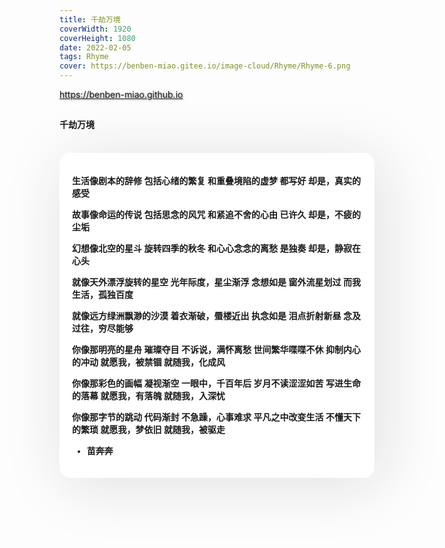 ```yaml
---
title: 千劫万境
coverWidth: 1920
coverHeight: 1080
date: 2022-02-05
tags: Rhyme
cover: https://benben-miao.gitee.io/image-cloud/Rhyme/Rhyme-6.png
---
```


<!-- <div style="background-color: #eeeeee; width: 120px; padding:5px 20px; border-radius: 3px;">Read More</div> -->
<!-- more -->

<div class="card">
  <a href="https://benben-miao.github.io" style="text-shadow: 1px 1px 3px #888;">https://benben-miao.github.io</a>
</div>

## 
#### 千劫万境
<br/>
<div class="rhyme">

生活像剧本的辞修
包括心绪的繁复
和重叠境陷的虚梦
都写好
却是，真实的感受

故事像命运的传说
包括思念的风咒
和紧追不舍的心由
已许久
却是，不疲的尘垢

幻想像北空的星斗
旋转四季的秋冬
和心心念念的离愁
是独奏
却是，静寂在心头

就像天外漂浮旋转的星空
光年际度，星尘渐浮
念想如是
窗外流星划过
而我生活，孤独百度

就像远方绿洲飘渺的沙漠
着衣渐破，蜃楼近出
执念如是
泪点折射新昼
念及过往，穷尽能够

你像那明亮的星舟
璀璨夺目
不诉说，满怀离愁
世间繁华喋喋不休
抑制内心的冲动
就愿我，被禁锢
就随我，化成风

你像那彩色的画幅
凝视渐空
一眼中，千百年后
岁月不读涩涩如苦
写进生命的落幕
就愿我，有落魄
就随我，入深忧

你像那字节的跳动
代码渐封
不急躁，心事难求
平凡之中改变生活
不懂天下的繁琐
就愿我，梦依旧
就随我，被驱走

- 苗奔奔
</div>

<style>
.rhyme {
  border-radius: 17px;
  background: #ffffff;
  box-shadow:  9px 9px 100px #dedede,
              -9px -9px 100px #ffffff;
  padding: 20px;
  font-family: 'YouYuan';
  font-weight: bold;
  font-size: 1.0em;
}
</style>
